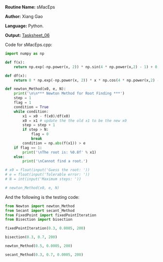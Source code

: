 **Routine Name:** sMacEps  

**Author:** Xiang Gao 

**Language:** Python.

**Output:** [Tasksheet_06](https://github.com/GoByMark/math4610/blob/main/Homework_Tasks/Tasksheet_06/Tasksheet%2006.pdf)

Code for sMacEps.cpp:  
```Python
import numpy as np

def f(x):
    return np.exp(-np.power(x, 2)) * np.sin(4 * np.power(x,2) - 1) + 0.051

def df(x):
    return 8 * np.exp(-np.power(x, 2)) * x * np.cos(4 * np.power(x,2) - 1) - 2 * np.exp(-np.power(x, 2)) * x * np.sin(4 * np.power(x,2) - 1)

def newton_Method(x0, e, N):
    print('\n\n*** Newton Method for Root Finding ***')
    step = 1
    flag = 1
    condition = True
    while condition:
        x1 = x0 - f(x0)/df(x0)
        x0 = x1 # update the the old x1 to be the new x0
        step = step + 1
        if step > N:
            flag = 0
            break
        condition = np.abs(f(x1)) > e
    if flag == 1:
        print('\nThe root is: %0.8f' % x1)
    else:
        print('\nCannot find a root.')

# x0 = float(input('Guess the root: '))
# e = float(input('Tolerable error: '))
# N = int(input('Maximum steps: '))

# newton_Method(x0, e, N)
```

And the following is the testing code:
```Python
from Newton import newton_Method
from Secant import secant_Method
from FixedPoint import fixedPointIteration
from Bisection import bisection

fixedPointIteration(0.3, 0.0005, 200)

bisection(0.3, 0.7, 200)

newton_Method(0.5, 0.0005, 200)

secant_Method(0.3, 0.7, 0.0005, 200)

```
